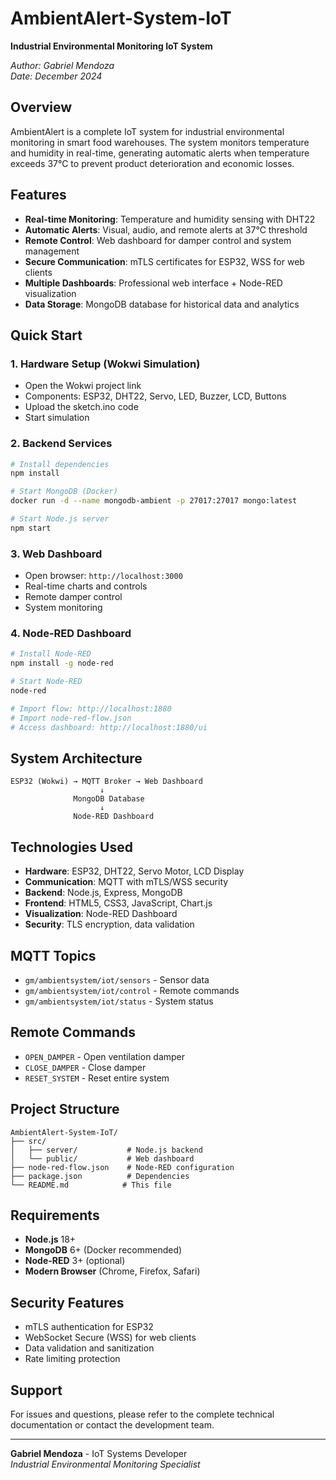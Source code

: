 # AmbientAlert-System-IoT

**Industrial Environmental Monitoring IoT System**

*Author: Gabriel Mendoza*  
*Date: December 2024*

## Overview

AmbientAlert is a complete IoT system for industrial environmental monitoring in smart food warehouses. The system monitors temperature and humidity in real-time, generating automatic alerts when temperature exceeds 37°C to prevent product deterioration and economic losses.

## Features

- **Real-time Monitoring**: Temperature and humidity sensing with DHT22
- **Automatic Alerts**: Visual, audio, and remote alerts at 37°C threshold
- **Remote Control**: Web dashboard for damper control and system management
- **Secure Communication**: mTLS certificates for ESP32, WSS for web clients
- **Multiple Dashboards**: Professional web interface + Node-RED visualization
- **Data Storage**: MongoDB database for historical data and analytics

## Quick Start

### 1. Hardware Setup (Wokwi Simulation)
- Open the Wokwi project link
- Components: ESP32, DHT22, Servo, LED, Buzzer, LCD, Buttons
- Upload the sketch.ino code
- Start simulation

### 2. Backend Services
```bash
# Install dependencies
npm install

# Start MongoDB (Docker)
docker run -d --name mongodb-ambient -p 27017:27017 mongo:latest

# Start Node.js server
npm start
```

### 3. Web Dashboard
- Open browser: `http://localhost:3000`
- Real-time charts and controls
- Remote damper control
- System monitoring

### 4. Node-RED Dashboard
```bash
# Install Node-RED
npm install -g node-red

# Start Node-RED
node-red

# Import flow: http://localhost:1880
# Import node-red-flow.json
# Access dashboard: http://localhost:1880/ui
```

## System Architecture

```
ESP32 (Wokwi) → MQTT Broker → Web Dashboard
                    ↓
              MongoDB Database
                    ↓
              Node-RED Dashboard
```

## Technologies Used

- **Hardware**: ESP32, DHT22, Servo Motor, LCD Display
- **Communication**: MQTT with mTLS/WSS security
- **Backend**: Node.js, Express, MongoDB
- **Frontend**: HTML5, CSS3, JavaScript, Chart.js
- **Visualization**: Node-RED Dashboard
- **Security**: TLS encryption, data validation

## MQTT Topics

- `gm/ambientsystem/iot/sensors` - Sensor data
- `gm/ambientsystem/iot/control` - Remote commands
- `gm/ambientsystem/iot/status` - System status

## Remote Commands

- `OPEN_DAMPER` - Open ventilation damper
- `CLOSE_DAMPER` - Close damper
- `RESET_SYSTEM` - Reset entire system

## Project Structure

```
AmbientAlert-System-IoT/
├── src/
│   ├── server/           # Node.js backend
│   └── public/           # Web dashboard
├── node-red-flow.json    # Node-RED configuration
├── package.json          # Dependencies
└── README.md            # This file
```

## Requirements

- **Node.js** 18+
- **MongoDB** 6+ (Docker recommended)
- **Node-RED** 3+ (optional)
- **Modern Browser** (Chrome, Firefox, Safari)

## Security Features

- mTLS authentication for ESP32
- WebSocket Secure (WSS) for web clients
- Data validation and sanitization
- Rate limiting protection

## Support

For issues and questions, please refer to the complete technical documentation or contact the development team.

---

**Gabriel Mendoza** - IoT Systems Developer  
*Industrial Environmental Monitoring Specialist*